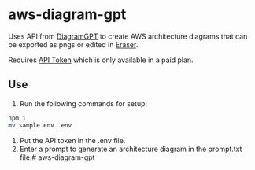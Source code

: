 # aws-diagram-gpt

Uses API from [DiagramGPT](https://www.eraser.io/diagramgpt) to create AWS architecture diagrams that can be exported as pngs or edited in [Eraser](https://app.eraser.io/).

Requires [API Token](https://docs.eraser.io/reference/api-token) which is only available in a paid plan.

## Use

1. Run the following commands for setup:

```bash
npm i
mv sample.env .env
```

1. Put the API token in the .env file.
1. Enter a prompt to generate an architecture diagram in the prompt.txt file.# aws-diagram-gpt

